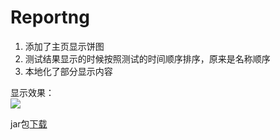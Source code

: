 # Reportng
1. 添加了主页显示饼图
2. 测试结果显示的时候按照测试的时间顺序排序，原来是名称顺序
3. 本地化了部分显示内容

显示效果：  
![](http://ww1.sinaimg.cn/mw690/78090649jw1f5efogko5cj21gx0l2mzs.jpg)

jar包[下载](http://o9mrk1bm4.bkt.clouddn.com/reportng-1.1.5.jar)
